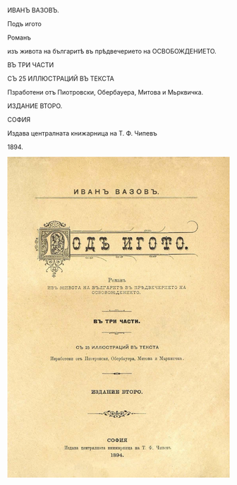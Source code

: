 ﻿ИВАНЪ ВАЗОВЪ.

Подъ игото

Романъ

изъ живота на българитѣ въ прѣдвечерието на ОСВОБОЖДЕНИЕТО.

ВЪ ТРИ ЧАСТИ

СЪ 25 ИЛЛЮСТРАЦИЙ ВЪ ТЕКСТА

Пзработени отъ Пиотровски, Обербауера, Митова и Мьрквичка.

ИЗДАНИЕ ВТОРО.

СОФИЯ

Издава централната книжарница на Т. Ф. Чипевъ

1894\.

![original](images/001.jpg)

